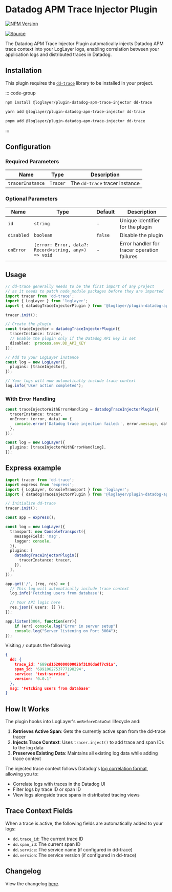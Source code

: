 # Datadog APM Trace Injector Plugin <Badge type="tip" text="Server" />

[![NPM Version](https://img.shields.io/npm/v/%40loglayer%2Fplugin-datadog-apm-trace-injector)](https://www.npmjs.com/package/@loglayer/plugin-datadog-apm-trace-injector)

[![Source](https://img.shields.io/badge/source-GitHub-blue)](https://github.com/loglayer/loglayer/tree/master/packages/plugins/datadog-apm-trace-injector)

The Datadog APM Trace Injector Plugin automatically injects Datadog APM trace context into your LogLayer logs, enabling correlation between your application logs and distributed traces in Datadog.

## Installation

This plugin requires the [`dd-trace`](https://github.com/DataDog/dd-trace-js) library to be installed in your project.

::: code-group

```bash [npm]
npm install @loglayer/plugin-datadog-apm-trace-injector dd-trace
```

```bash [yarn]
yarn add @loglayer/plugin-datadog-apm-trace-injector dd-trace
```

```bash [pnpm]
pnpm add @loglayer/plugin-datadog-apm-trace-injector dd-trace
```

:::

## Configuration

### Required Parameters

| Name | Type | Description |
|------|------|-------------|
| `tracerInstance` | `Tracer` | The `dd-trace` tracer instance |

### Optional Parameters

| Name | Type | Default | Description |
|------|------|---------|-------------|
| `id` | `string` | - | Unique identifier for the plugin |
| `disabled` | `boolean` | `false` | Disable the plugin |
| `onError` | `(error: Error, data?: Record<string, any>) => void` | - | Error handler for tracer operation failures |

## Usage

```typescript
// dd-trace generally needs to be the first import of any project
// as it needs to patch node_module packages before they are imported
import tracer from 'dd-trace';
import { LogLayer } from 'loglayer';
import { datadogTraceInjectorPlugin } from '@loglayer/plugin-datadog-apm-trace-injector';

tracer.init();

// Create the plugin
const traceInjector = datadogTraceInjectorPlugin({
  tracerInstance: tracer,
  // Enable the plugin only if the Datadog API key is set
  disabled: !process.env.DD_API_KEY
});

// Add to your LogLayer instance
const log = new LogLayer({
  plugins: [traceInjector],
});

// Your logs will now automatically include trace context
log.info('User action completed');
```

### With Error Handling

```typescript
const traceInjectorWithErrorHandling = datadogTraceInjectorPlugin({
  tracerInstance: tracer,
  onError: (error, data) => {
    console.error('Datadog trace injection failed:', error.message, data);
  },
});

const log = new LogLayer({
  plugins: [traceInjectorWithErrorHandling],
});
```

## Express example

```typescript
import tracer from 'dd-trace';
import express from 'express';
import { LogLayer, ConsoleTransport } from 'loglayer';
import { datadogTraceInjectorPlugin } from '@loglayer/plugin-datadog-apm-trace-injector';

// Initialize dd-trace
tracer.init();

const app = express();

const log = new LogLayer({
  transport: new ConsoleTransport({
    messageField: 'msg',
    logger: console,
  }),
  plugins: [
    datadogTraceInjectorPlugin({
      tracerInstance: tracer,
    }),
  ],
});

app.get('/', (req, res) => {
  // This log will automatically include trace context
  log.info('Fetching users from database');

  // Your API logic here
  res.json({ users: [] });
});

app.listen(3004, function(err){
    if (err) console.log("Error in server setup")
    console.log("Server listening on Port 3004");
});
```

Visiting `/` outputs the following:

```json
{
  dd: {
    trace_id: '689cd152000000002bf3186dadf7c91a',
    span_id: '6991062753777198294',
    service: 'test-service',
    version: '0.0.1'
  },
  msg: 'Fetching users from database'
}
```

## How It Works

The plugin hooks into LogLayer's `onBeforeDataOut` lifecycle and:

1. **Retrieves Active Span**: Gets the currently active span from the dd-trace tracer
2. **Injects Trace Context**: Uses `tracer.inject()` to add trace and span IDs to the log data
3. **Preserves Existing Data**: Maintains all existing log data while adding trace context

The injected trace context follows Datadog's [log correlation format](https://docs.datadoghq.com/tracing/other_telemetry/connect_logs_and_traces/nodejs/), allowing you to:

- Correlate logs with traces in the Datadog UI
- Filter logs by trace ID or span ID
- View logs alongside trace spans in distributed tracing views

## Trace Context Fields

When a trace is active, the following fields are automatically added to your logs:

- `dd.trace_id`: The current trace ID
- `dd.span_id`: The current span ID
- `dd.service`: The service name (if configured in dd-trace)
- `dd.version`: The service version (if configured in dd-trace)

## Changelog

View the changelog [here](./changelogs/datadog-apm-trace-injector-changelog.md).
